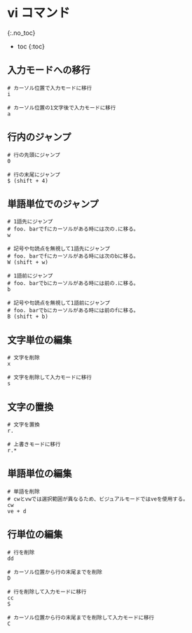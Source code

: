 # vi コマンド
{:.no_toc}

* toc
{:toc}

## 入力モードへの移行
```vi
# カーソル位置で入力モードに移行
i

# カーソル位置の1文字後で入力モードに移行
a
```

## 行内のジャンプ
```vi
# 行の先頭にジャンプ
0

# 行の末尾にジャンプ
$ (shift + 4)
```

## 単語単位でのジャンプ
```vi
# 1語先にジャンプ
# foo. barでfにカーソルがある時には次の.に移る。
w

# 記号や句読点を無視して1語先にジャンプ
# foo. barでfにカーソルがある時には次のbに移る。
W (shift + w)

# 1語前にジャンプ
# foo. barでbにカーソルがある時には前の.に移る。
b

# 記号や句読点を無視して1語前にジャンプ
# foo. barでbにカーソルがある時には前のfに移る。
B (shift + b)
```

## 文字単位の編集
```vi
# 文字を削除
x

# 文字を削除して入力モードに移行
s
```

## 文字の置換
```vi
# 文字を置換
r.

# 上書きモードに移行
r.*
```

## 単語単位の編集
```vi
# 単語を削除
# cwとvwでは選択範囲が異なるため、ビジュアルモードではveを使用する。
cw
ve + d
```

## 行単位の編集
```vi
# 行を削除
dd

# カーソル位置から行の末尾までを削除
D

# 行を削除して入力モードに移行
cc
S

# カーソル位置から行の末尾までを削除して入力モードに移行
C
```